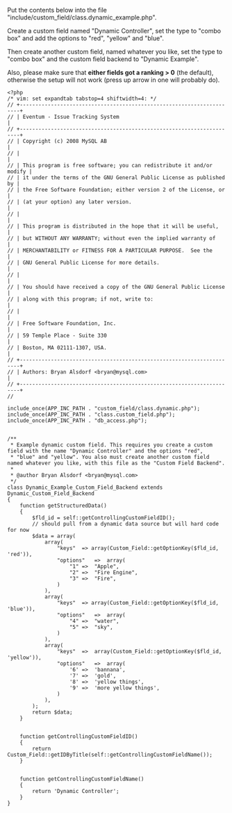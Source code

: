 Put the contents below into the file "include/custom_field/class.dynamic_example.php".

Create a custom field named "Dynamic Controller", set the type to "combo box" and add the options to "red", "yellow" and "blue".

Then create another custom field, named whatever you like, set the type to "combo box" and the custom field backend to "Dynamic Example".

Also, please make sure that **either fields got a ranking \> 0** (the default), otherwise the setup will not work (press up arrow in one will probably do).

    <?php
    /* vim: set expandtab tabstop=4 shiftwidth=4: */
    // +----------------------------------------------------------------------+
    // | Eventum - Issue Tracking System                                      |
    // +----------------------------------------------------------------------+
    // | Copyright (c) 2008 MySQL AB                                          |
    // |                                                                      |
    // | This program is free software; you can redistribute it and/or modify |
    // | it under the terms of the GNU General Public License as published by |
    // | the Free Software Foundation; either version 2 of the License, or    |
    // | (at your option) any later version.                                  |
    // |                                                                      |
    // | This program is distributed in the hope that it will be useful,      |
    // | but WITHOUT ANY WARRANTY; without even the implied warranty of       |
    // | MERCHANTABILITY or FITNESS FOR A PARTICULAR PURPOSE.  See the        |
    // | GNU General Public License for more details.                         |
    // |                                                                      |
    // | You should have received a copy of the GNU General Public License    |
    // | along with this program; if not, write to:                           |
    // |                                                                      |
    // | Free Software Foundation, Inc.                                       |
    // | 59 Temple Place - Suite 330                                          |
    // | Boston, MA 02111-1307, USA.                                          |
    // +----------------------------------------------------------------------+
    // | Authors: Bryan Alsdorf <bryan@mysql.com>                             |
    // +----------------------------------------------------------------------+
    //

    include_once(APP_INC_PATH . "custom_field/class.dynamic.php");
    include_once(APP_INC_PATH . "class.custom_field.php");
    include_once(APP_INC_PATH . "db_access.php");


    /**
     * Example dynamic custom field. This requires you create a custom field with the name "Dynamic Controller" and the options "red",
     * "blue" and "yellow". You also must create another custom field named whatever you like, with this file as the "Custom Field Backend".
     *
     * @author Bryan Alsdorf <bryan@mysql.com>
     */
    class Dynamic_Example_Custom_Field_Backend extends Dynamic_Custom_Field_Backend
    {
        function getStructuredData()
        {
            $fld_id = self::getControllingCustomFieldID();
            // should pull from a dynamic data source but will hard code for now
            $data = array(
                array(
                    "keys"  => array(Custom_Field::getOptionKey($fld_id, 'red')),
                    "options"   =>  array(
                        "1" =>  "Apple",
                        "2" =>  "Fire Engine",
                        "3" =>  "Fire",
                    )
                ),
                array(
                    "keys"  => array(Custom_Field::getOptionKey($fld_id, 'blue')),
                    "options"   =>  array(
                        "4" =>  "water",
                        "5" =>  "sky",
                    )
                ),
                array(
                    "keys"  =>  array(Custom_Field::getOptionKey($fld_id, 'yellow')),
                    "options"   =>  array(
                        '6' =>  'bannana',
                        '7' =>  'gold',
                        '8' =>  'yellow things',
                        '9' =>  'more yellow things',
                    )
                ),
            );
            return $data;
        }


        function getControllingCustomFieldID()
        {
            return Custom_Field::getIDByTitle(self::getControllingCustomFieldName());
        }


        function getControllingCustomFieldName()
        {
            return 'Dynamic Controller';
        }
    }